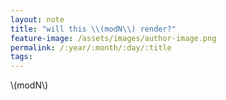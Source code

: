 ```yaml
---
layout: note
title: "will this \\(modN\\) render?"
feature-image: /assets/images/author-image.png
permalink: /:year/:month/:day/:title
tags:
---
```


\\(modN\\)

